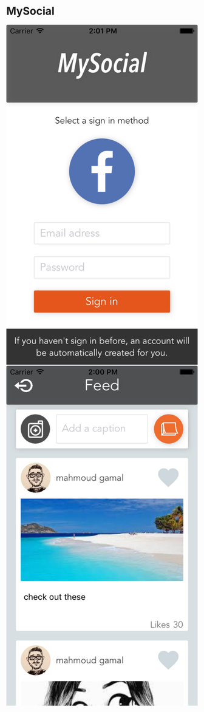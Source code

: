 # MySocial
![alt text](https://github.com/mahmoudfotta/MySocial/blob/master/Simulator%20Screen%20Shot%20Jun%2020%2C%202017%2C%202.01.04%20PM.png)
![alt text](https://github.com/mahmoudfotta/MySocial/blob/master/Simulator%20Screen%20Shot%20Jun%2020%2C%202017%2C%202.00.51%20PM.png)
